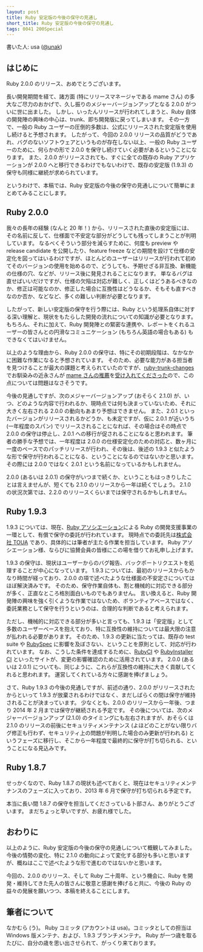 ```yaml
---
layout: post
title: Ruby 安定版の今後の保守の見通し
short_title: Ruby 安定版の今後の保守の見通し
tags: 0041 200Special
---
```



書いた人: usa ([@unak](https://twitter.com/unak))

## はじめに

Ruby 2.0.0 のリリース、おめでとうございます。

長い開発期間を経て、諸方面 (特にリリースマネージャである mame さん) の多大なご尽力のおかげで、久し振りのメジャーバージョンアップとなる 2.0.0 がついに世に出ました。
しかし、いったんリリースが行われてしまうと、Ruby 自体の開発陣の興味の中心は、trunk、即ち開発版に戻ってしまいます。
その一方で、一般の Ruby ユーザーの圧倒的多数は、公式にリリースされた安定版を使用し続けると予想されます。
したがって、今回の 2.0.0 リリースの品質がどうであれ、バグのないソフトウェアというものが存在しない以上、一般の Ruby ユーザーのために、何らかの形で 2.0.0 を保守し続けていく必要があるということになります。
また、2.0.0 がリリースされても、すぐに全ての既存の Ruby アプリケーションが 2.0.0 へと移行できるわけでもないわけで、既存の安定版 (1.9.3) の保守も同様に継続が求められています。

というわけで、本稿では、Ruby 安定版の今後の保守の見通しについて簡単にまとめてみることにします。

## Ruby 2.0.0

我々の長年の経験 (なんと 20 年！) から、リリースされた直後の安定版には、その名前に反して、仕様面で不安定な部分がどうしても残ってしまうことが判明しています。
なるべくそういう部分を減らすために、何度も preview や release candidate を公開したり、feature freeze などの期間を設けて仕様の安定化を図ってはいるわけですが、ほとんどのユーザーはリリースが行われて初めてそのバージョンの使用を始めるので、どうしても、予期せざる非互換、新機能の仕様の穴、などが、リリース後に発見されることになります。
単なるバグは直せばいいだけですが、仕様の欠陥は対応が難しく、正しくはどうあるべきなのか、修正は可能なのか、修正した場合に互換性はどうなるか、そもそも直すべきなのか否か、などなど、多くの難しい判断が必要となります。

したがって、新しい安定版の保守を行う際には、Ruby という処理系自体に対する深い理解と、現状をもたらした開発の流れについての知識が必要となります。
もちろん、それに加えて、Ruby 開発陣との緊密な連携や、レポートをくれるユーザーの皆さんとの円滑なコミュニケーション (もちろん英語の場合もある) もできなくてはいけません。

以上のような理由から、Ruby 2.0.0 の保守は、特にその初期段階は、なかなかに困難な作業になると予想されています。
そのため、必要な能力がある担当者を見つけることが最大の課題と考えられていたのですが、[ruby-trunk-changes](http://d.hatena.ne.jp/nagachika/) でお馴染みの近永さんが [mame さんの推薦](https://bugs.ruby-lang.org/issues/7252#note-20)を[受け入れてくださった](https://bugs.ruby-lang.org/issues/7252#note-24)ので、この点については問題はなさそうです。

今後の見通しですが、次のメジャーバージョンアップ (おそらく 2.1.0) が、いつ、どのような内容で行われるか、現時点では何も決まっていないため、それに大きく左右される 2.0.0 の動向もあまり予想はできません。
また、2.0.1 といったバージョンがリリースされるかどうか、も未定ですが、仮に 2.0.1 が近いうち (一年程度のスパン) でリリースされることになれば、その場合はその時点で 2.0.0 の保守は停止し、2.0.1 への移行が促されることになると思われます。
筆者の勝手な予想では、一年程度は 2.0.0 の仕様安定化のための対応と、数ヶ月に一度のペースでのパッチリリースが行われ、その後は、後述の 1.9.3 と似たような形で保守が行われることになる、ということになるのではないかと思います。
その際には 2.0.0 ではなく 2.0.1 という名前になっているかもしれません。

2.0.0 (あるいは 2.0.1) の保守がいつまで続くか、ということもはっきりしたことは言えませんが、短くても 2.1.0 のリリースから一年は続くでしょう。
2.1.0 の状況次第では、2.2.0 のリリースくらいまでは保守されるかもしれません。

## Ruby 1.9.3

1.9.3 については、現在、[Ruby アソシエーション](http://www.ruby.or.jp/)による Ruby の開発支援事業の一環として、有償で保守の委託が行われています。
現時点での委託先は[株式会社 TOUA](https://www.toua-jp.com/) であり、具体的には筆者が主たる作業を担当しています。
Ruby アソシエーション様、ならびに協賛会員の皆様にこの場を借りてお礼申し上げます。

1.9.3 の保守は、現状はユーザーからのバグ報告、バックポートリクエストを処理することが中心になっています。
1.9.3 については、最初のリリースからもかなり時間が経っており、2.0.0 の項で述べたような仕様面の不安定さについてはほぼ解決済みです。
そのため、保守作業自体も、割と機械的に対応できる部分が多く、正直なところ格別面白いものでもありません。
言い換えると、Ruby 開発陣の興味を強く引くような作業ではないため、ボランティアベースではなく、委託業務として保守を行うというのは、合理的な判断であると考えられます。

ただし、機械的に対応できる部分が多いと言っても、1.9.3 は「安定版」として多数のユーザーベースを抱えており、特に互換性の維持については最大限の注意が払われる必要があります。
そのため、1.9.3 の更新に当たっては、既存の test suite や [RubySpec](http://rubyspec.org/) に影響を及ぼさない、ということを原則として、対応が行われています。
なお、こうした条件を達成するために、[RubyCI](http://rubyci.org/) や [RubyInstaller CI](http://ci.rubyinstaller.org/) といったサイトが、変更の影響確認のために活用されています。
2.0.0 (あるいは 2.0.1) についても、同じように、これらが互換性の維持に大きく貢献してくれると思われます。
運営してくれている方々に感謝を捧げましょう。

さて、Ruby 1.9.3 の今後の見通しですが、前述の通り、2.0.0 がリリースされたからといって 1.9.3 が放棄されるわけではなく、まだしばらくの間は保守が維持されることが決まっています。
少なくとも、2.0.0 のリリースから一年後、つまり 2014 年 2 月までは保守が継続される予定です。
その後については、次のメジャーバージョンアップ (2.1.0) のタイミングにも左右されますが、おそらくは 2.1.0 のリリースの前後にセキュリティメンテナンス (よほどのことがない限りバグ修正も行わず、セキュリティ上の問題が判明した場合のみ更新が行われる) というフェーズに移行し、そこから一年程度で最終的に保守が打ち切られる、ということになる見込みです。

## Ruby 1.8.7

せっかくなので、Ruby 1.8.7 の現状も述べておくと、現在はセキュリティメンテナンスのフェーズに入っており、2013 年 6 月で保守が打ち切られる予定です。

本当に長い間 1.8.7 の保守を担当してくださっている卜部さん、ありがとうございます。
まだちょっと早いですが、お疲れ様でした。

## おわりに

以上のように、Ruby 安定版の今後の保守の見通しについて概観してみました。
今後の情勢の変化、特に 2.1.0 の動向によって変化する部分も多いと思いますが、概ねはここで述べたような形で進むのではないかと思います。

今回の、2.0.0 のリリース、そして Ruby 二十周年、という機会に、Ruby を開発・維持してきた先人の皆さんに敬意と感謝を捧げると共に、今後の Ruby の益々の発展を願いつつ、本稿を終えることにします。

## 筆者について

なかむら (う)。
Ruby コミッタ (アカウントは usa)。コミッタとしての担当は Windows 版メンテナ、および、1.9.3 ブランチメンテナ。
Ruby が一つ歳を取るたびに、自分の歳を思い出させられて、がっくり来ております。


